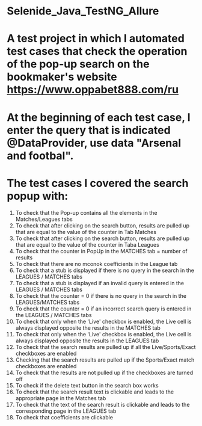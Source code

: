 # Selenide_Java_TestNG_Allure
# A test project in which I automated test cases that check the operation of the pop-up search on the bookmaker's website https://www.oppabet888.com/ru

# At the beginning of each test case, I enter the query that is indicated @DataProvider, use data "Arsenal and footbal". 
# The test cases I covered the search popup with:
1. To check that the Pop-up contains all the elements in the Matches/Leagues tabs
2. To check that after clicking on the search button, results are pulled up that are equal to the value of the counter in Tab Matches
3. To check that after clicking on the search button, results are pulled up that are equal to the value of the counter in Taba Leagues
4. To check that the counter in PopUp in the MATCHES tab = number of results
5. To  check that there are no mconok coefficients in the League tab
6. To check that a stub is displayed if there is no query in the search in the LEAGUES / MATCHES tabs
7. To check that a stub is displayed if an invalid query is entered in the LEAGUES / MATCHES tabs
8. To check that the counter = 0 if there is no query in the search in the LEAGUES/MATCHES tabs
9. To check that the counter = 0 if an incorrect search query is entered in the LEAGUES / MATCHES tabs
10. To check that only when the 'Live' checkbox is enabled, the Live cell is always displayed opposite the results in the MATCHES tab
11. To check that only when the 'Live' checkbox is enabled, the Live cell is always displayed opposite the results in the LEAGUES tab
13. To check that the search results are pulled up if all the Live/Sports/Exact checkboxes are enabled
14. Checking that the search results are pulled up if the Sports/Exact match checkboxes are enabled
15. To check that the results are not pulled up if the checkboxes are turned off
16. To check if the delete text button in the search box works
17. To check that the search result text is clickable and leads to the appropriate page in the Matches tab
18. To check that the text of the search result is clickable and leads to the corresponding page in the LEAGUES tab
19. To check that coefficients are clickable
